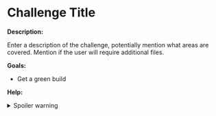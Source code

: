 # Challenge Title

**Description:**

Enter a description of the challenge, potentially mention what areas are covered. Mention if the user will require additional files.

**Goals:**

- Get a green build

**Help:**
<details>
  <summary>Spoiler warning</summary>
  https://circleci.com/docs/
</details>